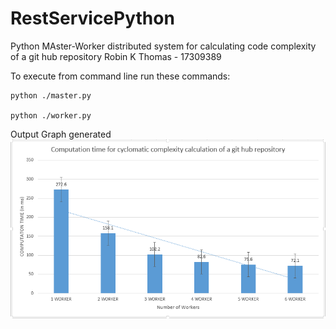 # RestServicePython
Python MAster-Worker distributed system for calculating code complexity of a git hub repository
Robin K Thomas - 17309389

To execute from command line run these commands:

    python ./master.py
    
    python ./worker.py

Output Graph generated
![Results](https://github.com/robin70001/SC_cyclomatic/blob/master/Cyclo_graph.png "Results")	
